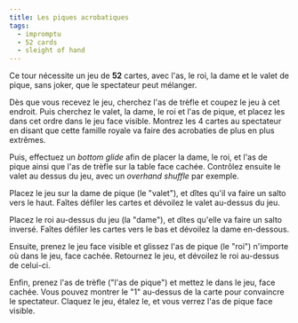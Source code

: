 ```yaml
---
title: Les piques acrobatiques
tags:
  - impromptu
  - 52 cards
  - sleight of hand
---
```


Ce tour nécessite un jeu de **52** cartes, avec l'as, le roi, la dame et le
valet de pique, sans joker, que le spectateur peut mélanger.

Dès que vous recevez le jeu, cherchez l'as de trèfle et coupez le jeu à cet
endroit. Puis cherchez le valet, la dame, le roi et l'as de pique, et placez les
dans cet ordre dans le jeu face visible. Montrez les 4 cartes au spectateur en
disant que cette famille royale va faire des acrobaties de plus en plus
extrêmes.

Puis, effectuez un _bottom glide_ afin de placer la dame, le roi, et l'as de
pique ainsi que l'as de trèfle sur la table face cachée. Contrôlez ensuite le
valet au dessus du jeu, avec un _overhand shuffle_ par exemple.

Placez le jeu sur la dame de pique (le "valet"), et dîtes qu'il va faire un
salto vers le haut. Faîtes défiler les cartes et dévoilez le valet au-dessus du
jeu.

Placez le roi au-dessus du jeu (la "dame"), et dîtes qu'elle va faire un salto
inversé. Faîtes défiler les cartes vers le bas et dévoilez la dame en-dessous.

Ensuite, prenez le jeu face visible et glissez l'as de pique (le "roi")
n'importe où dans le jeu, face cachée. Retournez le jeu, et dévoilez le roi
au-dessus de celui-ci.

Enfin, prenez l'as de trèfle ("l'as de pique") et mettez le dans le jeu, face
cachée. Vous pouvez montrer le "1" au-dessus de la carte pour convaincre le
spectateur. Claquez le jeu, étalez le, et vous verrez l'as de pique face
visible.
